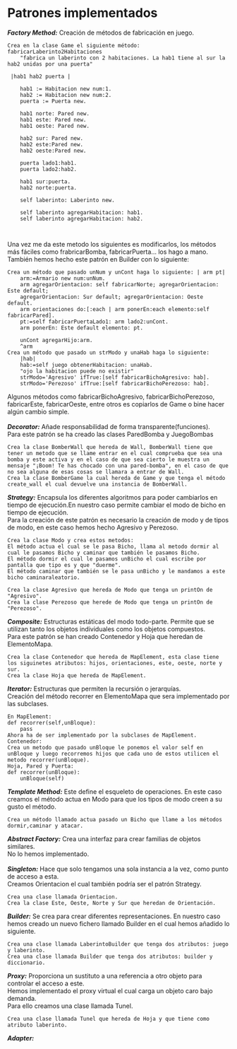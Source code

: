 <h1>Patrones implementados</h1>

***Factory Method:***
Creación de métodos de fabricación en juego.
```
Crea en la clase Game el siguiente método: fabricarLaberinto2Habitaciones
	"fabrica un laberinto con 2 habitaciones. La hab1 tiene al sur la hab2 unidas por una puerta"
	
 |hab1 hab2 puerta |

	hab1 := Habitacion new num:1.
	hab2 := Habitacion new num:2.
	puerta := Puerta new.
	
	hab1 norte: Pared new.
	hab1 este: Pared new.
	hab1 oeste: Pared new.
	
	hab2 sur: Pared new.
	hab2 este:Pared new.
	hab2 oeste:Pared new.
	
	puerta lado1:hab1.
	puerta lado2:hab2.
	
	hab1 sur:puerta.
	hab2 norte:puerta.
	
	self laberinto: Laberinto new.
	
	self laberinto agregarHabitacion: hab1.
	self laberinto agregarHabitacion: hab2.
 
	
```
Una vez me da este metodo los siguientes es modificarlos, los métodos más fáciles como frabricarBomba, fabricarPuerta... los hago a mano.<br>
También hemos hecho este patrón en Builder con lo siguiente:
```
Crea un método que pasado unNum y unCont haga lo siguiente: | arm pt|
	arm:=Armario new num:unNum.
	arm agregarOrientacion: self fabricarNorte; agregarOrientacion: Este default;
	agregarOrientacion: Sur default; agregarOrientacion: Oeste default.
	arm orientaciones do:[:each | arm ponerEn:each elemento:self fabricarPared].
	pt:=self fabricarPuertaLado1: arm lado2:unCont.
	arm ponerEn: Este default elemento: pt.
	
	unCont agregarHijo:arm.
	^arm
Crea un método que pasado un strModo y unaHab haga lo siguiente:
	|hab|
	hab:=self juego obtenerHabitacion: unaHab.
	"ojo la habitacion puede no existir"
	strModo='Agresivo' ifTrue:[self fabricarBichoAgresivo: hab].
	strModo='Perezoso' ifTrue:[self fabricarBichoPerezoso: hab].

```
Algunos métodos como fabricarBichoAgresivo, fabricarBichoPerezoso, fabricarEste, fabricarOeste, entre otros es copiarlos de Game o bine hacer algún cambio simple.<br><br>
***Decorator:***
Añade responsabilidad de forma transparente(funciones).<br>
Para este patrón se ha creado las clases ParedBomba y JuegoBombas
```
Crea la clase BomberWall que hereda de Wall, BomberWall tiene que tener un metodo que se llame entrar en el cual comprueba que sea una bomba y este activa y en el caso de que sea cierto le muestra un mensaje "¡Boom! Te has chocado con una pared-bomba", en el caso de que no sea alguna de esas cosas se llamara a entrar de Wall.
Crea la clase BomberGame la cual hereda de Game y que tenga el método create_wall el cual devuelve una instancia de BomberWall.
```
***Strategy:***
Encapsula los diferentes algoritmos para poder cambiarlos en tiempo de ejecución.En nuestro caso permite cambiar el modo de bicho en tiempo de ejecución.<br>
Para la creación de este patrón es necesario la creación de modo y de tipos de modo, en este caso hemos hecho Agresivo y Perezoso.
```
Crea la clase Modo y crea estos metodos:
El método actua el cual se le pasa Bicho, llama al metodo dormir al cual le pasamos Bicho y caminar que también le pasamos Bicho.
El método dormir el cual le pasamos unBicho el cual escribe por pantalla que tipo es y que "duerme".
El método caminar que también se le pasa unBicho y le mandamos a este bicho caminaraleatorio.

Crea la clase Agresivo que hereda de Modo que tenga un printOn de "Agresivo".
Crea la clase Perezoso que herede de Modo que tenga un printOn de "Perezoso".
```
***Composite:***
Estructuras estáticas del modo todo-parte. Permite que se utilizan tanto los objetos individuales como los objetos compuestos.<br>
Para este patrón se han creado Contenedor y Hoja que heredan de ElementoMapa.
```
Crea la clase Contenedor que hereda de MapElement, esta clase tiene los siguinetes atributos: hijos, orientaciones, este, oeste, norte y sur.
Crea la clase Hoja que hereda de MapElement.
```
***Iterator:***
Estructuras que permiten la recursión o jerarquías.<br>
Creación del método recorrer en ElementoMapa que sera implementado por las subclases. 
```
En MapElement:
def recorrer(self,unBloque):
	pass
Ahora ha de ser implementado por la subclases de MapElement.
Contenedor:
Crea un metodo que pasado unBloque le ponemos el valor self en unBloque y luego recorremos hijos que cada uno de estos utilicen el metodo recorrer(unBloque).
Hoja, Pared y Puerta:
def recorrer(unBloque):
	unBloque(self)
```
***Template Method:***
Este define el esqueleto de operaciones. En este caso creamos el método actua en Modo para que los tipos de modo creen a su gusto el método.
```
Crea un método llamado actua pasado un Bicho que llame a los métodos dormir,caminar y atacar.
```
***Abstract Factory:***
Crea una interfaz para crear familias de objetos similares.<br>
No lo hemos implementado.<br><br>
***Singleton:***
Hace que solo tengamos una sola instancia a la vez, como punto de acceso a esta.<br>
Creamos Orientacion el cual también podría ser el patrón Strategy.
```
Crea una clase llamada Orientacion.
Crea la clase Este, Oeste, Norte y Sur que heredan de Orientación.
```
***Builder:***
Se crea para crear diferentes representaciones. En nuestro caso hemos creado un nuevo fichero llamado Builder en el cual hemos añadido lo siguiente.
```
Crea una clase llamada LaberintoBuilder que tenga dos atributos: juego y laberinto.
Crea una clase llamada Builder que tenga dos atributos: builder y diccionario.
```
***Proxy:***
Proporciona un sustituto a una referencia a otro objeto para controlar el acceso a este.<br>
Hemos implementado el proxy virtual el cual carga un objeto caro bajo demanda.<br>
Para ello creamos una clase llamada Tunel.
```
Crea una clase llamada Tunel que hereda de Hoja y que tiene como atributo laberinto.
```
***Adapter:***
```

```
